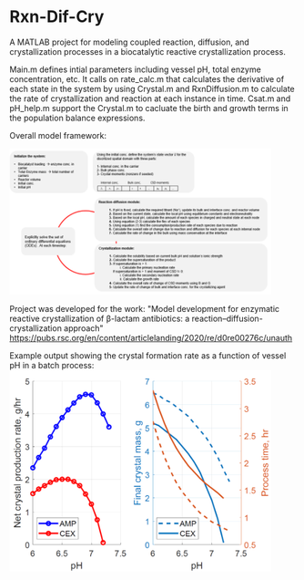 # Rxn-Dif-Cry
A MATLAB project for modeling coupled reaction, diffusion, and crystallization processes in a biocatalytic reactive crystallization process.

Main.m defines intial parameters including vessel pH, total enzyme concentration, etc. It calls on rate_calc.m that calculates the derivative of each state in the system by using Crystal.m and RxnDiffusion.m to calculate the rate of crystallization and reaction at each instance in time. Csat.m and pH_help.m support the Crystal.m to cacluate the birth and growth terms in the population balance expressions.

Overall model framework:

<img src="assets/framework.PNG" width="460"/>

Project was developed for the work: "Model development for enzymatic reactive crystallization of β-lactam antibiotics: a reaction–diffusion-crystallization approach"
https://pubs.rsc.org/en/content/articlelanding/2020/re/d0re00276c/unauth

Example output showing the crystal formation rate as a function of vessel pH in a batch process:
<img src="assets/Fig_pH sensitivity.PNG" width="460"/>
